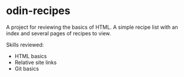 # odin-recipes

A project for reviewing the basics of HTML. A simple recipe list with an index and several pages of recipes to view.

Skills reviewed:
- HTML basics
- Relative site links
- Git basics